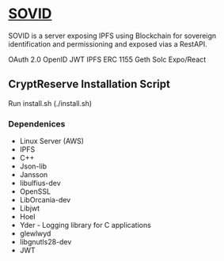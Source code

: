# [SOVID](https://www.blockchainbpi.com)
SOVID is a server exposing IPFS using Blockchain for sovereign identification and permissioning and exposed vias a RestAPI.

OAuth 2.0
OpenID
JWT
IPFS
ERC 1155
Geth
Solc
Expo/React

## CryptReserve Installation Script
Run install.sh (./install.sh)

### Dependenices
* Linux Server (AWS)
* IPFS
* C++
* Json-lib
* Jansson
* libulfius-dev
* OpenSSL
* LibOrcania-dev
* Libjwt
* Hoel
* Yder - Logging library for C applications
* glewlwyd
* libgnutls28-dev
* JWT
